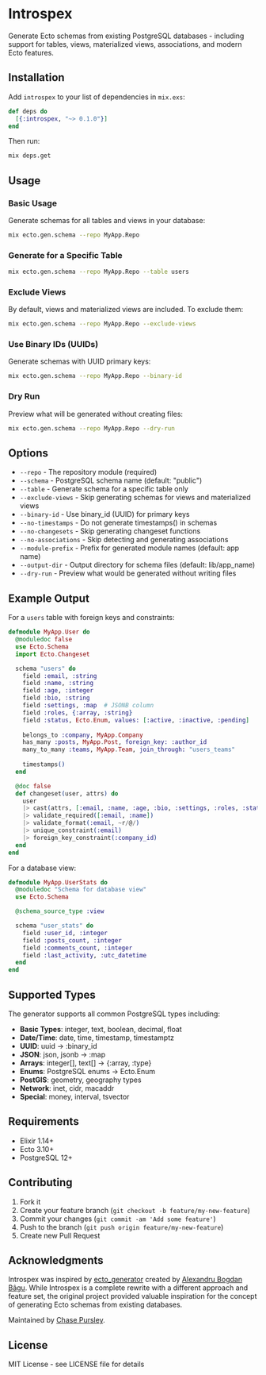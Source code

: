 # Introspex

Generate Ecto schemas from existing PostgreSQL databases - including support for tables, views, materialized views, associations, and modern Ecto features.

## Installation

Add `introspex` to your list of dependencies in `mix.exs`:

```elixir
def deps do
  [{:introspex, "~> 0.1.0"}]
end
```

Then run:
```bash
mix deps.get
```

## Usage

### Basic Usage

Generate schemas for all tables and views in your database:

```bash
mix ecto.gen.schema --repo MyApp.Repo
```

### Generate for a Specific Table

```bash
mix ecto.gen.schema --repo MyApp.Repo --table users
```

### Exclude Views

By default, views and materialized views are included. To exclude them:

```bash
mix ecto.gen.schema --repo MyApp.Repo --exclude-views
```

### Use Binary IDs (UUIDs)

Generate schemas with UUID primary keys:

```bash
mix ecto.gen.schema --repo MyApp.Repo --binary-id
```

### Dry Run

Preview what will be generated without creating files:

```bash
mix ecto.gen.schema --repo MyApp.Repo --dry-run
```

## Options

- `--repo` - The repository module (required)
- `--schema` - PostgreSQL schema name (default: "public")
- `--table` - Generate schema for a specific table only
- `--exclude-views` - Skip generating schemas for views and materialized views
- `--binary-id` - Use binary_id (UUID) for primary keys
- `--no-timestamps` - Do not generate timestamps() in schemas
- `--no-changesets` - Skip generating changeset functions
- `--no-associations` - Skip detecting and generating associations
- `--module-prefix` - Prefix for generated module names (default: app name)
- `--output-dir` - Output directory for schema files (default: lib/app_name)
- `--dry-run` - Preview what would be generated without writing files

## Example Output

For a `users` table with foreign keys and constraints:

```elixir
defmodule MyApp.User do
  @moduledoc false
  use Ecto.Schema
  import Ecto.Changeset

  schema "users" do
    field :email, :string
    field :name, :string
    field :age, :integer
    field :bio, :string
    field :settings, :map  # JSONB column
    field :roles, {:array, :string}
    field :status, Ecto.Enum, values: [:active, :inactive, :pending]
    
    belongs_to :company, MyApp.Company
    has_many :posts, MyApp.Post, foreign_key: :author_id
    many_to_many :teams, MyApp.Team, join_through: "users_teams"
    
    timestamps()
  end

  @doc false
  def changeset(user, attrs) do
    user
    |> cast(attrs, [:email, :name, :age, :bio, :settings, :roles, :status, :company_id])
    |> validate_required([:email, :name])
    |> validate_format(:email, ~r/@/)
    |> unique_constraint(:email)
    |> foreign_key_constraint(:company_id)
  end
end
```

For a database view:

```elixir
defmodule MyApp.UserStats do
  @moduledoc "Schema for database view"
  use Ecto.Schema

  @schema_source_type :view

  schema "user_stats" do
    field :user_id, :integer
    field :posts_count, :integer
    field :comments_count, :integer
    field :last_activity, :utc_datetime
  end
end
```

## Supported Types

The generator supports all common PostgreSQL types including:

- **Basic Types**: integer, text, boolean, decimal, float
- **Date/Time**: date, time, timestamp, timestamptz
- **UUID**: uuid → :binary_id
- **JSON**: json, jsonb → :map
- **Arrays**: integer[], text[] → {:array, :type}
- **Enums**: PostgreSQL enums → Ecto.Enum
- **PostGIS**: geometry, geography types
- **Network**: inet, cidr, macaddr
- **Special**: money, interval, tsvector

## Requirements

- Elixir 1.14+
- Ecto 3.10+
- PostgreSQL 12+

## Contributing

1. Fork it
2. Create your feature branch (`git checkout -b feature/my-new-feature`)
3. Commit your changes (`git commit -am 'Add some feature'`)
4. Push to the branch (`git push origin feature/my-new-feature`)
5. Create new Pull Request

## Acknowledgments

Introspex was inspired by [ecto_generator](https://github.com/alexandrubagu/ecto_generator) created by [Alexandru Bogdan Bâgu](https://github.com/alexandrubagu). While Introspex is a complete rewrite with a different approach and feature set, the original project provided valuable inspiration for the concept of generating Ecto schemas from existing databases.

Maintained by [Chase Pursley](https://github.com/cpursley).

## License

MIT License - see LICENSE file for details